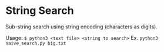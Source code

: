 # String Search
Sub-string search using string encoding (characters as digits).

Usage: `$ python3 <text file> <string to search>`
Ex. `python3 naive_search.py big.txt`
